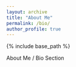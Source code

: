 ```yaml
---
layout: archive
title: "About Me"
permalink: /bio/
author_profile: true
---
```


{% include base_path %}

About Me / Bio Section


